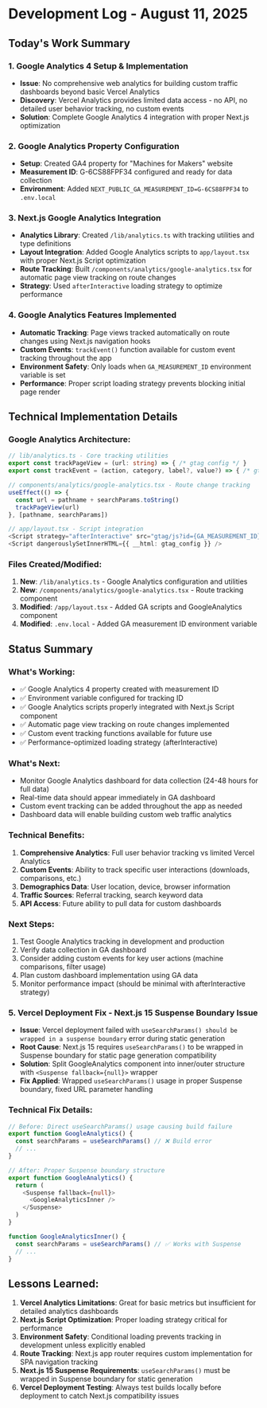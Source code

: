 # Development Log - August 11, 2025

## Today's Work Summary

### 1. Google Analytics 4 Setup & Implementation
- **Issue**: No comprehensive web analytics for building custom traffic dashboards beyond basic Vercel Analytics
- **Discovery**: Vercel Analytics provides limited data access - no API, no detailed user behavior tracking, no custom events
- **Solution**: Complete Google Analytics 4 integration with proper Next.js optimization

### 2. Google Analytics Property Configuration
- **Setup**: Created GA4 property for "Machines for Makers" website
- **Measurement ID**: G-6CS88FPF34 configured and ready for data collection
- **Environment**: Added `NEXT_PUBLIC_GA_MEASUREMENT_ID=G-6CS88FPF34` to `.env.local`

### 3. Next.js Google Analytics Integration
- **Analytics Library**: Created `/lib/analytics.ts` with tracking utilities and type definitions
- **Layout Integration**: Added Google Analytics scripts to `app/layout.tsx` with proper Next.js Script optimization
- **Route Tracking**: Built `/components/analytics/google-analytics.tsx` for automatic page view tracking on route changes
- **Strategy**: Used `afterInteractive` loading strategy to optimize performance

### 4. Google Analytics Features Implemented
- **Automatic Tracking**: Page views tracked automatically on route changes using Next.js navigation hooks
- **Custom Events**: `trackEvent()` function available for custom event tracking throughout the app
- **Environment Safety**: Only loads when `GA_MEASUREMENT_ID` environment variable is set
- **Performance**: Proper script loading strategy prevents blocking initial page render

## Technical Implementation Details

### Google Analytics Architecture:
```typescript
// lib/analytics.ts - Core tracking utilities
export const trackPageView = (url: string) => { /* gtag config */ }
export const trackEvent = (action, category, label?, value?) => { /* gtag event */ }

// components/analytics/google-analytics.tsx - Route change tracking
useEffect(() => {
  const url = pathname + searchParams.toString()
  trackPageView(url)
}, [pathname, searchParams])

// app/layout.tsx - Script integration
<Script strategy="afterInteractive" src="gtag/js?id={GA_MEASUREMENT_ID}" />
<Script dangerouslySetInnerHTML={{ __html: gtag_config }} />
```

### Files Created/Modified:
1. **New**: `/lib/analytics.ts` - Google Analytics configuration and utilities
2. **New**: `/components/analytics/google-analytics.tsx` - Route tracking component  
3. **Modified**: `/app/layout.tsx` - Added GA scripts and GoogleAnalytics component
4. **Modified**: `.env.local` - Added GA measurement ID environment variable

## Status Summary

### What's Working:
- ✅ Google Analytics 4 property created with measurement ID
- ✅ Environment variable configured for tracking ID
- ✅ Google Analytics scripts properly integrated with Next.js Script component
- ✅ Automatic page view tracking on route changes implemented
- ✅ Custom event tracking functions available for future use
- ✅ Performance-optimized loading strategy (afterInteractive)

### What's Next:
- Monitor Google Analytics dashboard for data collection (24-48 hours for full data)
- Real-time data should appear immediately in GA dashboard
- Custom event tracking can be added throughout the app as needed
- Dashboard data will enable building custom web traffic analytics

### Technical Benefits:
1. **Comprehensive Analytics**: Full user behavior tracking vs limited Vercel Analytics
2. **Custom Events**: Ability to track specific user interactions (downloads, comparisons, etc.)
3. **Demographics Data**: User location, device, browser information
4. **Traffic Sources**: Referral tracking, search keyword data
5. **API Access**: Future ability to pull data for custom dashboards

### Next Steps:
1. Test Google Analytics tracking in development and production
2. Verify data collection in GA dashboard
3. Consider adding custom events for key user actions (machine comparisons, filter usage)
4. Plan custom dashboard implementation using GA data
5. Monitor performance impact (should be minimal with afterInteractive strategy)

### 5. Vercel Deployment Fix - Next.js 15 Suspense Boundary Issue
- **Issue**: Vercel deployment failed with `useSearchParams() should be wrapped in a suspense boundary` error during static generation
- **Root Cause**: Next.js 15 requires `useSearchParams()` to be wrapped in Suspense boundary for static page generation compatibility
- **Solution**: Split GoogleAnalytics component into inner/outer structure with `<Suspense fallback={null}>` wrapper
- **Fix Applied**: Wrapped `useSearchParams()` usage in proper Suspense boundary, fixed URL parameter handling

### Technical Fix Details:
```typescript
// Before: Direct useSearchParams() usage causing build failure
export function GoogleAnalytics() {
  const searchParams = useSearchParams() // ❌ Build error
  // ...
}

// After: Proper Suspense boundary structure
export function GoogleAnalytics() {
  return (
    <Suspense fallback={null}>
      <GoogleAnalyticsInner />
    </Suspense>
  )
}

function GoogleAnalyticsInner() {
  const searchParams = useSearchParams() // ✅ Works with Suspense
  // ...
}
```

## Lessons Learned:
1. **Vercel Analytics Limitations**: Great for basic metrics but insufficient for detailed analytics dashboards
2. **Next.js Script Optimization**: Proper loading strategy critical for performance
3. **Environment Safety**: Conditional loading prevents tracking in development unless explicitly enabled
4. **Route Tracking**: Next.js app router requires custom implementation for SPA navigation tracking
5. **Next.js 15 Suspense Requirements**: `useSearchParams()` must be wrapped in Suspense boundary for static generation
6. **Vercel Deployment Testing**: Always test builds locally before deployment to catch Next.js compatibility issues